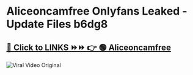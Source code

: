 
 # Aliceoncamfree Onlyfans Leaked - Update Files b6dg8

## <h2><a href="https://clipsfans.com/Aliceoncamfree&ref=git">🔗 Click to LINKS ⏩⏩ 👉 🟢 Aliceoncamfree </a></h2>

<a href="https://clipsfans.com/Aliceoncamfree&ref=git" rel="nofollow" data-target="animated-image.originalLink"><img src="https://i.ibb.co.com/xMMVF88/686577567.gif" alt="Viral Video Original" style="max-width: 100%; display: inline-block;" data-target="animated-image.originalImage"></a>

